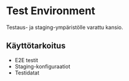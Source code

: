 # Test Environment

Testaus- ja staging-ympäristölle varattu kansio.

## Käyttötarkoitus
- E2E testit
- Staging-konfiguraatiot
- Testidatat